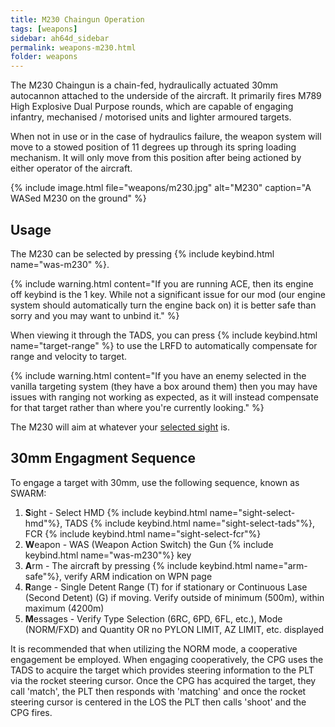 ```yaml
---
title: M230 Chaingun Operation
tags: [weapons]
sidebar: ah64d_sidebar
permalink: weapons-m230.html
folder: weapons
---
```


The M230 Chaingun is a chain-fed, hydraulically actuated 30mm autocannon attached to the underside of the aircraft. It primarily fires M789 High Explosive Dual Purpose rounds, which are capable of engaging infantry, mechanised / motorised units and lighter armoured targets.

When not in use or in the case of hydraulics failure, the weapon system will move to a stowed position of 11 degrees up through its spring loading mechanism. It will only move from this position after being actioned by either operator of the aircraft.

{% include image.html file="weapons/m230.jpg" alt="M230" caption="A WASed M230 on the ground" %}

## Usage

The M230 can be selected by pressing {% include keybind.html name="was-m230" %}.

{% include warning.html content="If you are running ACE, then its engine off keybind is the 1 key. While not a significant issue for our mod (our engine system should automatically turn the engine back on) it is better safe than sorry and you may want to unbind it." %}

When viewing it through the TADS, you can press {% include keybind.html name="target-range" %} to use the LRFD to automatically compensate for range and velocity to target.

{% include warning.html content="If you have an enemy selected in the vanilla targeting system (they have a box around them) then you may have issues with ranging not working as expected, as it will instead compensate for that target rather than where you're currently looking." %}

The M230 will aim at whatever your [selected sight](weapons-sights.html) is.

## 30mm Engagment Sequence

To engage a target with 30mm, use the following sequence, known as SWARM:

1. **S**ight - Select HMD {% include keybind.html name="sight-select-hmd"%}, TADS {% include keybind.html name="sight-select-tads"%}, FCR {% include keybind.html name="sight-select-fcr"%}
2. **W**eapon - WAS (Weapon Action Switch) the Gun {% include keybind.html name="was-m230"%} key
3. **A**rm - The aircraft by pressing {% include keybind.html name="arm-safe"%}, verify ARM indication on WPN page
4. **R**ange - Single Detent Range (T) for if stationary or Continuous Lase (Second Detent) (G) if moving. Verify outside of minimum (500m), within maximum (4200m)
5. **M**essages - Verify Type Selection (6RC, 6PD, 6FL, etc.), Mode (NORM/FXD) and Quantity OR no PYLON LIMIT, AZ LIMIT, etc. displayed

It is recommended that when utilizing the NORM mode, a cooperative engagement be employed. When engaging cooperatively, the CPG uses the TADS to acquire the target which provides steering information to the PLT via the rocket steering cursor. Once the CPG has acquired the target, they call 'match', the PLT then responds with 'matching' and once the rocket steering cursor is centered in the LOS the PLT then calls 'shoot' and the CPG fires.